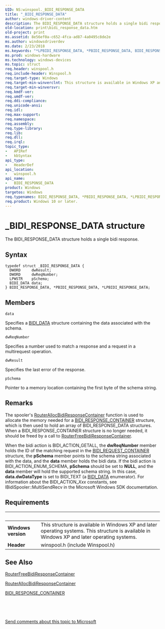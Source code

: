 ```yaml
---
UID: NS:winspool._BIDI_RESPONSE_DATA
title: "_BIDI_RESPONSE_DATA"
author: windows-driver-content
description: The BIDI_RESPONSE_DATA structure holds a single bidi response.
old-location: print\bidi_response_data.htm
old-project: print
ms.assetid: 8e56ef0a-c652-4fca-ad87-4a0495c8de2e
ms.author: windowsdriverdev
ms.date: 2/23/2018
ms.keywords: "*LPBIDI_RESPONSE_DATA, *PBIDI_RESPONSE_DATA, BIDI_RESPONSE_DATA, BIDI_RESPONSE_DATA structure [Print Devices], LPBIDI_RESPONSE_DATA, LPBIDI_RESPONSE_DATA structure pointer [Print Devices], PBIDI_RESPONSE_DATA, PBIDI_RESPONSE_DATA structure pointer [Print Devices], _BIDI_RESPONSE_DATA, print.bidi_response_data, spoolfnc_eb6aa91d-8fbc-4079-a8b8-57d5c3ff7abf.xml, winspool/BIDI_RESPONSE_DATA, winspool/LPBIDI_RESPONSE_DATA, winspool/PBIDI_RESPONSE_DATA"
ms.prod: windows-hardware
ms.technology: windows-devices
ms.topic: struct
req.header: winspool.h
req.include-header: Winspool.h
req.target-type: Windows
req.target-min-winverclnt: This structure is available in Windows XP and later operating systems.
req.target-min-winversvr: 
req.kmdf-ver: 
req.umdf-ver: 
req.ddi-compliance: 
req.unicode-ansi: 
req.idl: 
req.max-support: 
req.namespace: 
req.assembly: 
req.type-library: 
req.lib: 
req.dll: 
req.irql: 
topic_type:
-	APIRef
-	kbSyntax
api_type:
-	HeaderDef
api_location:
-	winspool.h
api_name:
-	BIDI_RESPONSE_DATA
product: Windows
targetos: Windows
req.typenames: BIDI_RESPONSE_DATA, *PBIDI_RESPONSE_DATA, *LPBIDI_RESPONSE_DATA
req.product: Windows 10 or later.
---
```


# _BIDI_RESPONSE_DATA structure
The BIDI_RESPONSE_DATA structure holds a single bidi response.

## Syntax
````
typedef struct _BIDI_RESPONSE_DATA {
  DWORD     dwResult;
  DWORD     dwReqNumber;
  LPWSTR    pSchema;
  BIDI_DATA data;
} BIDI_RESPONSE_DATA, *PBIDI_RESPONSE_DATA, *LPBIDI_RESPONSE_DATA;
````

## Members


`data`

Specifies a <a href="..\winspool\ns-winspool-_bidi_data.md">BIDI_DATA</a> structure containing the data associated with the schema.

`dwReqNumber`

Specifies a number used to match a response and a request in a multirequest operation.

`dwResult`

Specifies the last error of the response.

`pSchema`

Pointer to a memory location containing the first byte of the schema string.

## Remarks
The spooler's <a href="..\winsplp\nf-winsplp-routerallocbidiresponsecontainer.md">RouterAllocBidiResponseContainer</a> function is used to allocate the memory needed for a <a href="..\winspool\ns-winspool-_bidi_response_container.md">BIDI_RESPONSE_CONTAINER</a> structure, which is then used to hold an array of BIDI_RESPONSE_DATA structures. When a BIDI_RESPONSE_CONTAINER structure is no longer needed, it should be freed by a call to <a href="..\winsplp\nf-winsplp-routerfreebidiresponsecontainer.md">RouterFreeBidiResponseContainer</a>. 

When the bidi action is BIDI_ACTION_GETALL, the <b>dwReqNumber</b> member holds the ID of the matching request in the <a href="..\winspool\ns-winspool-_bidi_request_container.md">BIDI_REQUEST_CONTAINER</a> structure, the <b>pSchema</b> member points to the schema string associated with the data, and the <b>data</b> member holds the bidi data. If the bidi action is BIDI_ACTION_ENUM_SCHEMA, <b>pSchema</b> should be set to <b>NULL</b>, and the <b>data</b> member will hold the supported schema string. In this case, <b>data.dwDataType</b> is set to BIDI_TEXT (a <a href="..\winspool\ns-winspool-_bidi_data.md">BIDI_DATA</a> enumerator). For information about the BIDI_ACTION_<i>Xxx</i> constants, see IBidiSpooler::MultiSendRecv in the Microsoft Windows SDK documentation.

## Requirements
| &nbsp; | &nbsp; |
| ---- |:---- |
| **Windows version** | This structure is available in Windows XP and later operating systems. This structure is available in Windows XP and later operating systems. |
| **Header** | winspool.h (include Winspool.h) |

## See Also

<a href="..\winsplp\nf-winsplp-routerfreebidiresponsecontainer.md">RouterFreeBidiResponseContainer</a>



<a href="..\winsplp\nf-winsplp-routerallocbidiresponsecontainer.md">RouterAllocBidiResponseContainer</a>



<a href="..\winspool\ns-winspool-_bidi_response_container.md">BIDI_RESPONSE_CONTAINER</a>



 

 

<a href="mailto:wsddocfb@microsoft.com?subject=Documentation%20feedback [print\print]:%20BIDI_RESPONSE_DATA structure%20 RELEASE:%20(2/23/2018)&amp;body=%0A%0APRIVACY STATEMENT%0A%0AWe use your feedback to improve the documentation. We don't use your email address for any other purpose, and we'll remove your email address from our system after the issue that you're reporting is fixed. While we're working to fix this issue, we might send you an email message to ask for more info. Later, we might also send you an email message to let you know that we've addressed your feedback.%0A%0AFor more info about Microsoft's privacy policy, see http://privacy.microsoft.com/en-us/default.aspx." title="Send comments about this topic to Microsoft">Send comments about this topic to Microsoft</a>
